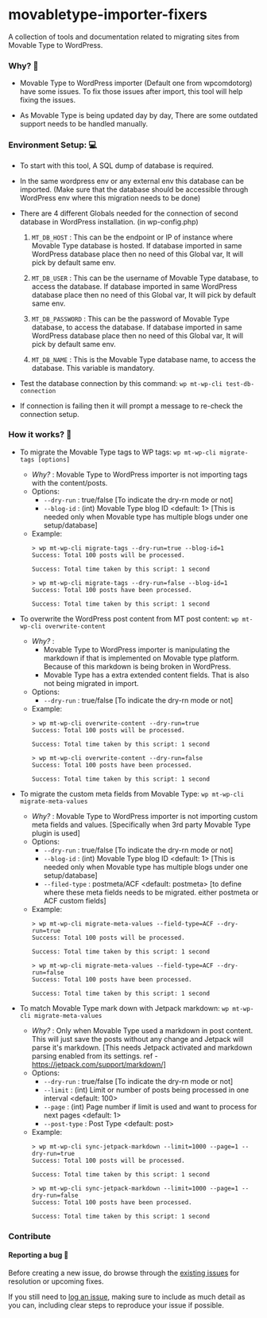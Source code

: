 # movabletype-importer-fixers
A collection of tools and documentation related to migrating sites from Movable Type to WordPress.

### Why? 🧐

- Movable Type to WordPress importer (Default one from wpcomdotorg) have some issues. To fix those issues after import, this tool will help fixing the issues.

- As Movable Type is being updated day by day, There are some outdated support needs to be handled manually.

### Environment Setup: 💻

- To start with this tool, A SQL dump of database is required.
- In the same wordpress env or any external env this database can be imported. (Make sure that the database should be accessible through WordPress env where this migration needs to be done)
- There are 4 different Globals needed for the connection of second database in WordPress installation. (in wp-config.php)

  1. `MT_DB_HOST` : This can be the endpoint or IP of instance where Movable Type database is hosted. If database imported in same WordPress database place then no need of this Global var, It will pick by default same env.

  2. `MT_DB_USER` : This can be the username of Movable Type database, to access the database. If database imported in same WordPress database place then no need of this Global var, It will pick by default same env.

  3. `MT_DB_PASSWORD` : This can be the password of Movable Type database, to access the database. If database imported in same WordPress database place then no need of this Global var, It will pick by default same env.
  
  4. `MT_DB_NAME` : This is the Movable Type database name, to access the database. This variable is mandatory.

- Test the database connection by this command: `wp mt-wp-cli test-db-connection `

- If connection is failing then it will prompt a message to re-check the connection setup.

### How it works? 🤔

- To migrate the Movable Type tags to WP tags: `wp mt-wp-cli migrate-tags [options]`
  - *Why?* : Movable Type to WordPress importer is not importing tags with the content/posts.
  - Options:
    - `--dry-run` : true/false [To indicate the dry-rn mode or not]
    - `--blog-id` : (int) Movable Type blog ID <default: 1> [This is needed only when Movable type has multiple blogs under one setup/database]
  - Example: 
    ````
    > wp mt-wp-cli migrate-tags --dry-run=true --blog-id=1
    Success: Total 100 posts will be processed.
    
    Success: Total time taken by this script: 1 second
    
    > wp mt-wp-cli migrate-tags --dry-run=false --blog-id=1
    Success: Total 100 posts have been processed.
    
    Success: Total time taken by this script: 1 second
    ````

- To overwrite the WordPress post content from MT post content: `wp mt-wp-cli overwrite-content`
  - *Why?* : 
    - Movable Type to WordPress importer is manipulating the markdown if that is implemented on Movable type platform. Because of this markdown is being broken in WordPress.
    - Movable Type has a extra extended content fields. That is also not being migrated in import.
  - Options:
    - `--dry-run` : true/false [To indicate the dry-rn mode or not]
  - Example: 
    ````
    > wp mt-wp-cli overwrite-content --dry-run=true
    Success: Total 100 posts will be processed.
    
    Success: Total time taken by this script: 1 second
    
    > wp mt-wp-cli overwrite-content --dry-run=false
    Success: Total 100 posts have been processed.
    
    Success: Total time taken by this script: 1 second
    ````

- To migrate the custom meta fields from Movable Type: `wp mt-wp-cli migrate-meta-values`
  - *Why?* : Movable Type to WordPress importer is not importing custom meta fields and values. [Specifically when 3rd party Movable Type plugin is used]
  - Options:
    - `--dry-run` : true/false [To indicate the dry-rn mode or not]
    - `--blog-id` : (int) Movable Type blog ID <default: 1> [This is needed only when Movable type has multiple blogs under one setup/database]
    - `--filed-type` : postmeta/ACF <default: postmeta> [to define where these meta fields needs to be migrated. either postmeta or ACF custom fields]
  - Example: 
    ````
    > wp mt-wp-cli migrate-meta-values --field-type=ACF --dry-run=true
    Success: Total 100 posts will be processed.
    
    Success: Total time taken by this script: 1 second
    
    > wp mt-wp-cli migrate-meta-values --field-type=ACF --dry-run=false
    Success: Total 100 posts have been processed.
    
    Success: Total time taken by this script: 1 second
    ````

- To match Movable Type mark down with Jetpack markdown: `wp mt-wp-cli migrate-meta-values`
  - *Why?* : Only when Movable Type used a markdown in post content. This will just save the posts without any change and Jetpack will parse it's markdown. [This needs Jetpack activated and markdown parsing enabled from its settings. ref - https://jetpack.com/support/markdown/]
  - Options:
    - `--dry-run` : true/false [To indicate the dry-rn mode or not]
    - `--limit` : (int) Limit or number of posts being processed in one interval <default: 100>
    - `--page` : (int) Page number if limit is used and want to process for next pages <default: 1>
    - `--post-type` : Post Type <default: post>
  - Example: 
    ````
    > wp mt-wp-cli sync-jetpack-markdown --limit=1000 --page=1 --dry-run=true
    Success: Total 100 posts will be processed.
    
    Success: Total time taken by this script: 1 second
    
    > wp mt-wp-cli sync-jetpack-markdown --limit=1000 --page=1 --dry-run=false
    Success: Total 100 posts have been processed.
    
    Success: Total time taken by this script: 1 second
    ````

### Contribute

#### Reporting a bug 🐞

Before creating a new issue, do browse through the [existing issues](https://github.com/a8cteam51/movabletype-importer-fixers/issues) for resolution or upcoming fixes. 

If you still need to [log an issue](https://github.com/a8cteam51/movabletype-importer-fixers/issues/new), making sure to include as much detail as you can, including clear steps to reproduce your issue if possible.
